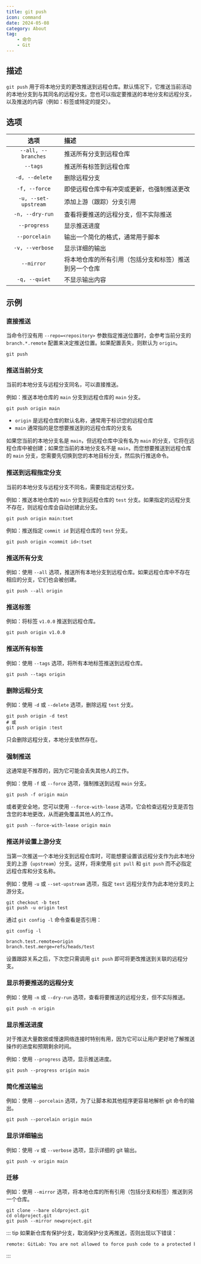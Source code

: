 ```yaml
---
title: git push
icon: command
date: 2024-05-08
category: About
tag:
    - 命令
    - Git
---
```


## 描述

`git push` 用于将本地分支的更改推送到远程仓库。默认情况下，它推送当前活动的本地分支到与其同名的远程分支。您也可以指定要推送的本地分支和远程分支，以及推送的内容（例如：标签或特定的提交）。

## 选项

|  选项  |  描述  |
|  :----:  |  :----  |
|  `--all, --branches`  |  推送所有分支到远程仓库  |
|  `--tags`  |  推送所有标签到远程仓库  |
|  `-d, --delete`  |  删除远程分支  |
|  `-f, --force`  |  即使远程仓库中有冲突或更新，也强制推送更改  |
|  `-u, --set-upstream`  |  添加上游（跟踪）分支引用  |
|  `-n, --dry-run`  |  查看将要推送的远程分支，但不实际推送  |
|  `--progress`  |  显示推送进度  |
|  `--porcelain`  |  输出一个简化的格式，通常用于脚本  |
|  `-v, --verbose`  |  显示详细的输出  |
|  `--mirror`  |  将本地仓库的所有引用（包括分支和标签）推送到另一个仓库  |
|  `-q, --quiet`  |  不显示输出内容  |

## 示例

### 直接推送

当命令行没有用 `--repo=<repository>` 参数指定推送位置时，会参考当前分支的 `branch.*.remote` 配置来决定推送位置。如果配置丢失，则默认为 `origin`。

```shell
git push
```

### 推送当前分支

当前的本地分支与远程分支同名，可以直接推送。

例如：推送本地仓库的 `main` 分支到远程仓库的 `main` 分支。

```shell
git push origin main
```

- `origin` 是远程仓库的默认名称，通常用于标识您的远程仓库
- `main` 通常指的是您想要推送到的远程仓库的分支名

如果您当前的本地分支名是 `main`，但远程仓库中没有名为 `main` 的分支，它将在远程仓库中被创建；如果您当前的本地分支名不是 `main`，而您想要推送到远程仓库的 `main` 分支，您需要先切换到您的本地目标分支，然后执行推送命令。

### 推送到远程指定分支

当前的本地分支与远程分支不同名，需要指定远程分支。

例如：推送本地仓库的 `main` 分支到远程仓库的 `test` 分支。如果指定的远程分支不存在，则远程仓库会自动创建此分支。

```shell
git push origin main:tset
```

例如：推送指定 `commit id` 到远程仓库的 `test` 分支。

```shell
git push origin <commit id>:tset
```

### 推送所有分支

例如：使用 `--all` 选项，推送所有本地分支到远程仓库。如果远程仓库中不存在相应的分支，它们也会被创建。

```shell
git push --all origin
```

### 推送标签

例如：将标签 `v1.0.0` 推送到远程仓库。

```shell
git push origin v1.0.0
```

### 推送所有标签

例如：使用 `--tags` 选项，将所有本地标签推送到远程仓库。

```shell
git push --tags origin
```

### 删除远程分支

例如：使用 `-d` 或 `--delete` 选项，删除远程 `test` 分支。

```shell
git push origin -d test
# 或
git push origin :test
```

只会删除远程分支，本地分支依然存在。

### 强制推送

这通常是不推荐的，因为它可能会丢失其他人的工作。

例如：使用 `-f` 或 `--force` 选项，强制推送到远程 `main` 分支。

```shell
git push -f origin main
```

或者更安全地，您可以使用 `--force-with-lease` 选项，它会检查远程分支是否包含您的本地更改，从而避免覆盖其他人的工作。

```shell
git push --force-with-lease origin main
```

### 推送并设置上游分支

当第一次推送一个本地分支到远程仓库时，可能想要设置该远程分支作为此本地分支的上游（`upstream`）分支。这样，将来使用 `git pull` 和 `git push` 而不必指定远程仓库和分支名称。

例如：使用 `-u` 或 `--set-upstream` 选项，指定 `test` 远程分支作为此本地分支的上游分支。

```shell
git checkout -b test
git push -u origin test
```

通过 `git config -l` 命令查看是否引用：

```shell
git config -l

branch.test.remote=origin
branch.test.merge=refs/heads/test
```

设置跟踪关系之后，下次您只需调用 `git push` 即可将更改推送到关联的远程分支。

### 显示将要推送的远程分支

例如：使用 `-n` 或 `--dry-run` 选项，查看将要推送的远程分支，但不实际推送。

```shell
git push -n origin
```

### 显示推送进度

对于推送大量数据或慢速网络连接时特别有用，因为它可以让用户更好地了解推送操作的进度和预期剩余时间。

例如：使用 `--progress` 选项，显示推送进度。

```shell
git push --progress origin main
```

### 简化推送输出

例如：使用 `--porcelain` 选项，为了让脚本和其他程序更容易地解析 git 命令的输出。

```shell
git push --porcelain origin main
```

### 显示详细输出

例如：使用 `-v` 或 `--verbose` 选项，显示详细的 git 输出。

```shell
git push -v origin main
```

### 迁移

例如：使用 `--mirror` 选项，将本地仓库的所有引用（包括分支和标签）推送到另一个仓库。

```shell
git clone --bare oldproject.git
cd oldproject.git
git push --mirror newproject.git
```

::: tip
如果新仓库有保护分支，取消保护分支再推送，否则出现以下错误：

```bash
remote: GitLab: You are not allowed to force push code to a protected branch on this project.
```

:::
